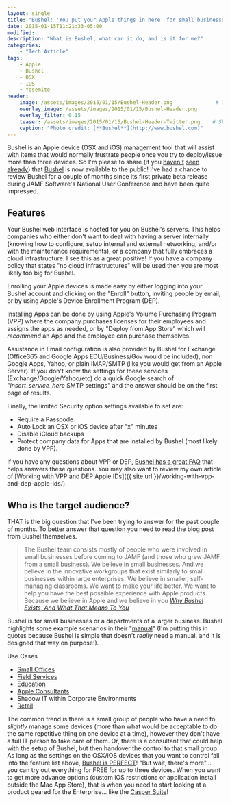 ```yaml
---
layout: single
title: "Bushel: 'You put your Apple things in here' for small businesses"
date: 2015-01-15T11:21:33-05:00
modified:
description: "What is Bushel, what can it do, and is it for me?"
categories:
    - "Tech Article"
tags:
    - Apple
    - Bushel
    - OSX
    - IOS
    - Yosemite
header:
    image: /assets/images/2015/01/15/Bushel-Header.png     			# Twitter (use 'overlay_image')
    overlay_image: /assets/images/2015/01/15/Bushel-Header.png       	# Article header at 2048x768
    overlay_filter: 0.15
    teaser: /assets/images/2015/01/15/Bushel-Header-Twitter.png    # Shrink image to 575 width
    caption: "Photo credit: [**Bushel**](http://www.bushel.com)"
---
```


Bushel is an Apple device (OSX and iOS) management tool that will assist with items that would normally frustrate people once you try to deploy/issue more than three devices.  So I'm please to share (if you [haven't][one] [seen][two] [already][three]) that [Bushel][bushel] is now available to the public! I've had a chance to review Bushel for a couple of months since its first private beta release during JAMF Software's National User Conference and have been quite impressed.

Features
---

Your Bushel web interface is hosted for you on Bushel's servers.  This helps companies who either don't want to deal with having a server internally (knowing how to configure, setup internal and external networking, and/or with the maintenance requirements), or a company that fully embraces a cloud infrastructure. I see this as a great positive!  If you have a company policy that states "no cloud infrastructures" will be used then you are most likely too big for Bushel.

Enrolling your Apple devices is made easy by either logging into your Bushel account and clicking on the "Enroll" button, inviting people by email, or by using Apple's Device Enrollment Program (DEP).

Installing Apps can be done by using Apple's Volume Purchasing Program (VPP) where the company purchases licenses for their employees and assigns the apps as needed, or by "Deploy from App Store" which will *recommend* an App and the employee can purchase themselves.

Assistance in Email configuration is also provided by Bushel for Exchange (Office365 and Google Apps EDU/Business/Gov would be included), non Google Apps, Yahoo, or plain IMAP/SMTP (like you would get from an Apple Server).  If you don't know the settings for these services (Exchange/Google/Yahoo/etc) do a quick Google search of "*insert_service_here* SMTP settings" and the answer should be on the first page of results.

Finally, the limited Security option settings available to set are:

- Require a Passcode
- Auto Lock an OSX or iOS device after "x" minutes
- Disable iCloud backups
- Protect company data for Apps that are installed by Bushel (most likely done by VPP).

If you have any questions about VPP or DEP, [Bushel has a great FAQ][faq] that helps answers these questions.  You may also want to review my own article of [Working with VPP and DEP Apple IDs]({{ site.url }}/working-with-vpp-and-dep-apple-ids/).

Who is the target audience?
---

THAT is the big question that I've been trying to answer for the past couple of months.  To better answer that question you need to read the blog post from Bushel themselves.

> The Bushel team consists mostly of people who were involved in small businesses before coming to JAMF (and those who grew JAMF from a small business). We believe in small businesses. And we believe in the innovative workgroups that exist similarly to small businesses within large enterprises. We believe in smaller, self-managing classrooms. We want to make your life better. We want to help you have the best possible experience with Apple products. Because we believe in Apple and we believe in you
> <cite>[Why Bushel Exists, And What That Means To You](http://blog.bushel.com/2015/01/why-bushel-exists/)</cite>

Bushel is for small businesses or a departments of a larger business.  Bushel highlights some example scenarios in their "[manual][manual]" (I'm putting this in quotes because Bushel is simple that doesn't *really* need a manual, and it is designed that way on purpose!).

Use Cases

- [Small Offices][small-office-environments]
- [Field Services][field-services]
- [Education][education]
- [Apple Consultants][acn]
- Shadow IT within Corporate Environments
- [Retail][retail-environments]

The common trend is there is a small group of people who have a need to *slightly* manage some devices (more than what would be acceptable to do the same repetitive thing on one device at a time), however they don't have a full IT person to take care of them. Or, there is a consultant that could help with the setup of Bushel, but then handover the control to that small group.  As long as the settings on the OSX/iOS devices that you want to control fall into the feature list above, [Bushel is PERFECT][bushel]!  "But wait, there's more"... you can try out everything for FREE for up to three devices.  When you want to get more advance options (custom iOS restrictions or application install outside the Mac App Store), that is when you need to start looking at a product geared for the Enterprise... like the [Casper Suite][casper]!

[bushel]: http://bushel.com
[toast]: http://instagram.com/p/x11noxIW0u/
[one]: http://www.forbes.com/sites/benkepes/2015/01/14/jamf-offers-apple-device-management-for-the-little-guys/
[two]: http://finance.yahoo.com/news/introducing-bushel-powerful-apple-device-140300749.html
[three]: http://betanews.com/2015/01/14/bushel-makes-apple-mobile-device-management-available-to-smaller-businesses/
[faq]: http://blog.bushel.com/faq/
[manual]: http://blog.bushel.com/manual/
[small-office-environments]: http://blog.bushel.com/2014/10/using-bushel-in-small-office-environments/
[field-services]: http://blog.bushel.com/2014/10/using-bushel-in-field-services/
[education]: http://blog.bushel.com/2014/10/using-bushel-in-education/
[acn]: http://blog.bushel.com/2014/10/bushel-for-apple-consultants/
[retail-environments]: http://blog.bushel.com/2014/10/using-bushel-in-retail-environments/
[casper]: http://www.jamfsoftware.com/products/casper-suite/
